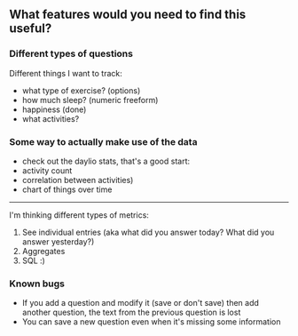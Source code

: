 ## What features would you need to find this useful?

### Different types of questions

Different things I want to track:

- what type of exercise? (options)
- how much sleep? (numeric freeform)
- happiness (done)
- what activities?

### Some way to actually make use of the data

- check out the daylio stats, that's a good start:
- activity count
- correlation between activities)
- chart of things over time

----

I'm thinking different types of metrics:

1. See individual entries (aka what did you answer today? What did you answer yesterday?)
2. Aggregates
3. SQL :)

### Known bugs

- If you add a question and modify it (save or don't save) then add another question, the text from the previous question is lost
- You can save a new question even when it's missing some information
